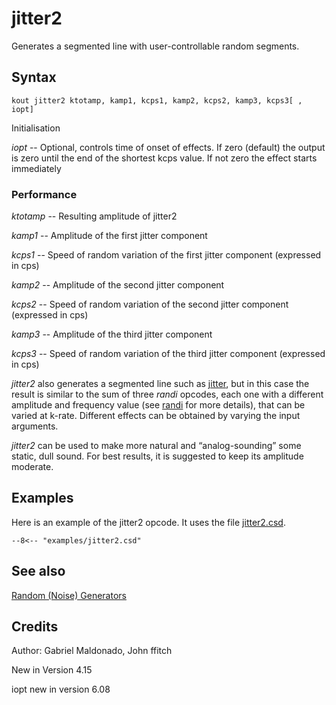 <!--
id:jitter2
category:Signal Generators:Random (Noise) Generators
-->
# jitter2
Generates a segmented line with user-controllable random segments.

## Syntax
``` csound-orc
kout jitter2 ktotamp, kamp1, kcps1, kamp2, kcps2, kamp3, kcps3[ , iopt]
```

Initialisation

_iopt_ -- Optional, controls time of onset of effects.  If zero (default) the output is zero until the end of the shortest kcps value.  If not zero the effect starts
immediately

### Performance

_ktotamp_ -- Resulting amplitude of jitter2

_kamp1_ -- Amplitude of the first jitter component

_kcps1_ -- Speed of random variation of the first jitter component (expressed in cps)

_kamp2_ -- Amplitude of the second jitter component

_kcps2_ -- Speed of random variation of the second jitter component (expressed in cps)

_kamp3_ -- Amplitude of the third jitter component

_kcps3_ -- Speed of random variation of the third jitter component (expressed in cps)

_jitter2_ also generates a segmented line such as [jitter](../../opcodes/jitter), but in this case the result is similar to the sum of three _randi_ opcodes, each one with a different amplitude and frequency value (see [randi](../../opcodes/randi) for more details), that can be varied at k-rate. Different effects can be obtained by varying the input arguments.

_jitter2_ can be used to make more natural and &#8220;analog-sounding&#8221; some static, dull sound. For best results, it is suggested to keep its amplitude moderate.

## Examples

Here is an example of the jitter2 opcode. It uses the file
[jitter2.csd](../../examples/jitter2.csd).

``` csound-orc title="Example of the jitter2 opcode." linenums="1"
--8<-- "examples/jitter2.csd"
```

## See also

[Random (Noise) Generators](../../siggen/random)

## Credits

Author: Gabriel Maldonado, John ffitch

New in Version 4.15

iopt new in version 6.08
